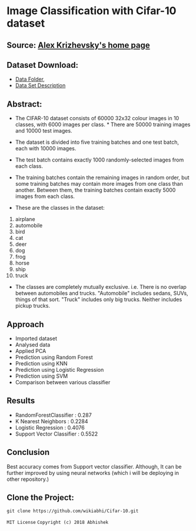 # Image Classification with Cifar-10 dataset

## Source: [Alex Krizhevsky's home page](https://www.cs.toronto.edu/~kriz/cifar.html)

## Dataset Download: 
* [Data Folder](https://www.cs.toronto.edu/~kriz/cifar-10-python.tar.gz), 
* [Data Set Description](https://www.cs.toronto.edu/~kriz/cifar.html)

## Abstract: 
* The CIFAR-10 dataset consists of 60000 32x32 colour images in 10 classes, with 6000 images per class. * There are 50000 training images and 10000 test images. 
* The dataset is divided into five training batches and one test batch, each with 10000 images. 
* The test batch contains exactly 1000 randomly-selected images from each class. 
* The training batches contain the remaining images in random order, but some training batches may contain more images from one class than another. Between them, the training batches contain exactly 5000 images from each class. 

* These are the classes in the dataset:
1. airplane										
2. automobile										
3. bird										
4. cat										
5. deer										
6. dog										
7. frog										
8. horse										
9. ship										
10. truck										

* The classes are completely mutually exclusive. 
i.e. There is no overlap between automobiles and trucks. "Automobile" includes sedans, SUVs, things of that sort. "Truck" includes only big trucks. Neither includes pickup trucks.


## Approach
* Imported dataset
* Analysed data
* Applied PCA
* Prediction using Random Forest 
* Prediction using KNN 
* Prediction using Logistic Regression 
* Prediction using SVM 
* Comparison between various classifier

## Results
* RandomForestClassifier :  0.287
* K Nearest Neighbors :  0.2284
* Logistic Regression :  0.4076
* Support Vector Classifier :  0.5522

## Conclusion
Best accuracy comes from Support vector classifier. Although, It can be further improved by using neural networks (which i will be deploying in other repository.)

## Clone the Project:
```git clone https://github.com/wikiabhi/Cifar-10.git```


``` MIT License ```
```Copyright (c) 2018 Abhishek```